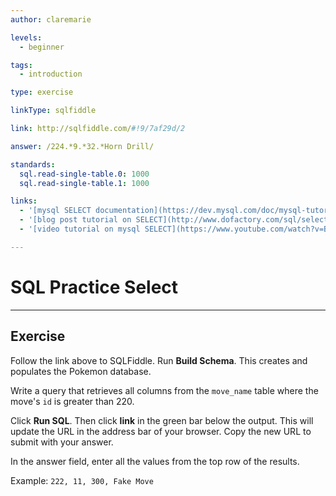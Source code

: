 ```yaml
---
author: claremarie

levels:
  - beginner

tags:
  - introduction

type: exercise

linkType: sqlfiddle

link: http://sqlfiddle.com/#!9/7af29d/2

answer: /224.*9.*32.*Horn Drill/

standards:
  sql.read-single-table.0: 1000
  sql.read-single-table.1: 1000

links:
  - '[mysql SELECT documentation](https://dev.mysql.com/doc/mysql-tutorial-excerpt/5.6/en/selecting-rows.html){website}'
  - '[blog post tutorial on SELECT](http://www.dofactory.com/sql/select){website}'
  - '[video tutorial on mysql SELECT](https://www.youtube.com/watch?v=BgK88mlgA6I){video}'

---
```

# SQL Practice Select

---        
## Exercise

Follow the link above to SQLFiddle. Run **Build Schema**. This creates and populates the Pokemon database.

Write a query that retrieves all columns from the `move_name` table where the move's `id` is greater than 220.

Click **Run SQL**. Then click **link** in the green bar below the output. This will update the URL in the address bar of your browser. Copy the new URL to submit with your answer.

In the answer field, enter all the values from the top row of the results.

Example: `222, 11, 300,	Fake Move`
